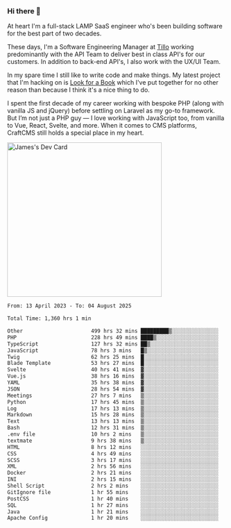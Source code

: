 ### Hi there 👋

<!--
**JamesNock/JamesNock** is a ✨ _special_ ✨ repository because its `README.md` (this file) appears on your GitHub profile.

Here are some ideas to get you started:

- 🔭 I’m currently working on ...
- 🌱 I’m currently learning ...
- 👯 I’m looking to collaborate on ...
- 🤔 I’m looking for help with ...
- 💬 Ask me about ...
- 📫 How to reach me: ...
- 😄 Pronouns: ...
- ⚡ Fun fact: ...
-->
At heart I'm a full-stack LAMP SaaS engineer who's been building software for the best part of two decades.

These days, I'm a Software Engineering Manager at [Tillo](https://www.tillo.io/) working predominantly with the API Team to deliver best in class API's for our customers. In addition to back-end API's, I also work with the UX/UI Team.

In my spare time I still like to write code and make things. My latest project that I'm hacking on is [Look for a Book](https://www.lookforabook.co.uk/) which I've put together for no other reason than because I think it's a nice thing to do.

I spent the first decade of my career working with bespoke PHP (along with vanilla JS and jQuery) before settling on Laravel as my go-to framework. But I’m not just a PHP guy — I love working with JavaScript too, from vanilla to Vue, React, Svelte, and more. When it comes to CMS platforms, CraftCMS still holds a special place in my heart.

<a href="https://app.daily.dev/h2onock"><img src="https://api.daily.dev/devcards/v2/XQraFlxE3JPWOlcSuOB2K.png?type=default&r=18u" width="356" alt="James's Dev Card"/></a>

<!--START_SECTION:waka-->

```txt
From: 13 April 2023 - To: 04 August 2025

Total Time: 1,360 hrs 1 min

Other                      499 hrs 32 mins █████████▒░░░░░░░░░░░░░░░   36.73 %
PHP                        228 hrs 49 mins ████▒░░░░░░░░░░░░░░░░░░░░   16.83 %
TypeScript                 127 hrs 32 mins ██▒░░░░░░░░░░░░░░░░░░░░░░   09.38 %
JavaScript                 78 hrs 3 mins   █▒░░░░░░░░░░░░░░░░░░░░░░░   05.74 %
Twig                       62 hrs 25 mins  █░░░░░░░░░░░░░░░░░░░░░░░░   04.59 %
Blade Template             53 hrs 27 mins  █░░░░░░░░░░░░░░░░░░░░░░░░   03.93 %
Svelte                     40 hrs 41 mins  ▓░░░░░░░░░░░░░░░░░░░░░░░░   02.99 %
Vue.js                     38 hrs 16 mins  ▓░░░░░░░░░░░░░░░░░░░░░░░░   02.81 %
YAML                       35 hrs 38 mins  ▓░░░░░░░░░░░░░░░░░░░░░░░░   02.62 %
JSON                       28 hrs 54 mins  ▓░░░░░░░░░░░░░░░░░░░░░░░░   02.13 %
Meetings                   27 hrs 7 mins   ▒░░░░░░░░░░░░░░░░░░░░░░░░   01.99 %
Python                     17 hrs 45 mins  ▒░░░░░░░░░░░░░░░░░░░░░░░░   01.31 %
Log                        17 hrs 13 mins  ▒░░░░░░░░░░░░░░░░░░░░░░░░   01.27 %
Markdown                   15 hrs 28 mins  ▒░░░░░░░░░░░░░░░░░░░░░░░░   01.14 %
Text                       13 hrs 13 mins  ▒░░░░░░░░░░░░░░░░░░░░░░░░   00.97 %
Bash                       12 hrs 31 mins  ▒░░░░░░░░░░░░░░░░░░░░░░░░   00.92 %
.env file                  10 hrs 2 mins   ▒░░░░░░░░░░░░░░░░░░░░░░░░   00.74 %
textmate                   9 hrs 38 mins   ▒░░░░░░░░░░░░░░░░░░░░░░░░   00.71 %
HTML                       8 hrs 12 mins   ░░░░░░░░░░░░░░░░░░░░░░░░░   00.60 %
CSS                        4 hrs 49 mins   ░░░░░░░░░░░░░░░░░░░░░░░░░   00.36 %
SCSS                       3 hrs 17 mins   ░░░░░░░░░░░░░░░░░░░░░░░░░   00.24 %
XML                        2 hrs 56 mins   ░░░░░░░░░░░░░░░░░░░░░░░░░   00.22 %
Docker                     2 hrs 21 mins   ░░░░░░░░░░░░░░░░░░░░░░░░░   00.17 %
INI                        2 hrs 15 mins   ░░░░░░░░░░░░░░░░░░░░░░░░░   00.17 %
Shell Script               2 hrs 2 mins    ░░░░░░░░░░░░░░░░░░░░░░░░░   00.15 %
GitIgnore file             1 hr 55 mins    ░░░░░░░░░░░░░░░░░░░░░░░░░   00.14 %
PostCSS                    1 hr 40 mins    ░░░░░░░░░░░░░░░░░░░░░░░░░   00.12 %
SQL                        1 hr 27 mins    ░░░░░░░░░░░░░░░░░░░░░░░░░   00.11 %
Java                       1 hr 21 mins    ░░░░░░░░░░░░░░░░░░░░░░░░░   00.10 %
Apache Config              1 hr 20 mins    ░░░░░░░░░░░░░░░░░░░░░░░░░   00.10 %
```

<!--END_SECTION:waka-->

